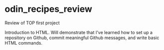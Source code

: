 # odin_recipes_review
Review of TOP first project

Introduction to HTML. Will demonstrate that I've learned how to set up a repository on Github,
commit meaningful Github messages, and write basic HTML commands.
